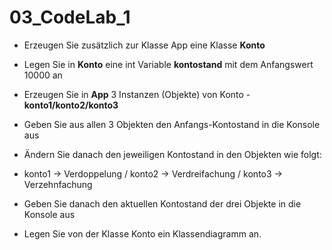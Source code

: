 # 03_CodeLab_1

- Erzeugen Sie zusätzlich zur Klasse App eine Klasse **Konto**
- Legen Sie in **Konto** eine int Variable **kontostand** mit dem Anfangswert 10000 an
- Erzeugen Sie in **App** 3 Instanzen (Objekte) von Konto - **konto1/konto2/konto3**
- Geben Sie aus allen 3 Objekten den Anfangs-Kontostand in die Konsole aus
- Ändern Sie danach den jeweiligen Kontostand in den Objekten wie folgt:
-  konto1 → Verdoppelung / konto2 → Verdreifachung / konto3 → Verzehnfachung
- Geben Sie danach den aktuellen Kontostand der drei Objekte in die Konsole aus

- Legen Sie von der Klasse Konto ein Klassendiagramm an.
